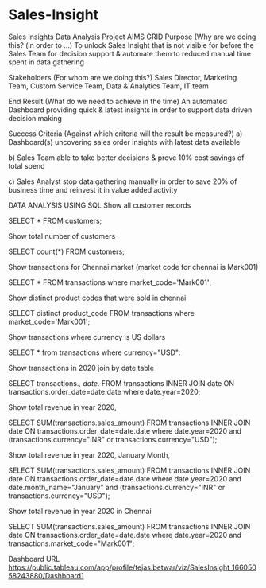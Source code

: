 # Sales-Insight
Sales Insights Data Analysis Project
AIMS GRID
Purpose (Why are we doing this? (in order to ...)
To unlock Sales Insight that is not visible for before the Sales Team for decision support & automate them to reduced manual time spent in data gathering

Stakeholders (For whom are we doing this?)
Sales Director, Marketing Team, Custom Service Team, Data & Analytics Team, IT team

End Result (What do we need to achieve in the time)
An automated Dashboard providing quick & latest insights in order to support data driven decision making

Success Criteria (Against which criteria will the result be measured?)
a) Dashboard(s) uncovering sales order insights with latest data available

b) Sales Team able to take better decisions & prove 10% cost savings of total spend

c) Sales Analyst stop data gathering manually in order to save 20% of business time and reinvest it in value added activity

DATA ANALYSIS USING SQL
Show all customer records

SELECT * FROM customers;

Show total number of customers

SELECT count(*) FROM customers;

Show transactions for Chennai market (market code for chennai is Mark001)

SELECT * FROM transactions where market_code='Mark001';

Show distinct product codes that were sold in chennai

SELECT distinct product_code FROM transactions where market_code='Mark001';

Show transactions where currency is US dollars

SELECT * from transactions where currency="USD":

Show transactions in 2020 join by date table

SELECT transactions.*, date.* FROM transactions INNER JOIN date ON transactions.order_date=date.date where date.year=2020;

Show total revenue in year 2020,

SELECT SUM(transactions.sales_amount) FROM transactions INNER JOIN date ON transactions.order_date=date.date where date.year=2020 and (transactions.currency="INR" or transactions.currency="USD");

Show total revenue in year 2020, January Month,

SELECT SUM(transactions.sales_amount) FROM transactions INNER JOIN date ON transactions.order_date=date.date where date.year=2020 and date.month_name="January" and (transactions.currency="INR" or transactions.currency="USD");

Show total revenue in year 2020 in Chennai

SELECT SUM(transactions.sales_amount) FROM transactions INNER JOIN date ON transactions.order_date=date.date where date.year=2020 and transactions.market_code="Mark001";

Dashboard URL
https://public.tableau.com/app/profile/tejas.betwar/viz/SalesInsight_16605058243880/Dashboard1

